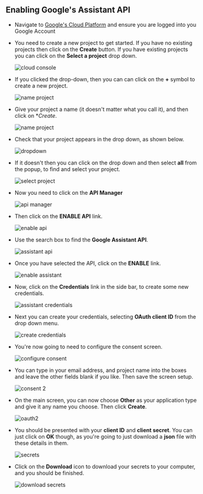 ## Enabling Google's Assistant API

- Navigate to [Google's Cloud Platform](https://console.cloud.google.com/home/dashboard?project=ayi-led) and ensure you are logged into you Google Account

- You need to create a new project to get started. If you have no existing projects then click on the **Create** button. If you have existing projects you can click on the **Select a project** drop down.

	![cloud console](images/1-cloud-console.png)

- If you clicked the drop-down, then you can  can click on the **+** symbol to create a new project.

	![name project](images/2-create-project.png)

- Give your project a name (it doesn't matter what you call it), and then click on **Create*.

	![name project](images/3-project-name.png)

- Check that your project appears in the drop down, as shown below.

	![dropdown](images/5-project-dropdown.png)

- If it doesn't then you can click on the drop down and then select **all** from the popup, to find and select your project.

	![select project](images/4-select-project.png)

- Now you need to click on the **API Manager**

	![api manager](images/6-api-manager.png)

- Then click on the **ENABLE API** link.

	![enable api](images/7-enable-api.png)

- Use the search box to find the **Google Assistant API**.

	![assistant api](images/8-assistant-api.png)

- Once you have selected the API, click on the **ENABLE** link.

	![enable assistant](images/9-assistant-enable.png)

- Now, click on the **Credentials** link in the side bar, to create some new credentials.

	![assistant credentials](images/10-assistant-credentials.png)

- Next you can create your credentials, selecting **OAuth client ID** from the drop down menu.

	![create credentials](images/11-create-credentials.png)

- You're now going to need to configure the consent screen.

	![configure consent](images/12-assistant-consent.png)

- You can type in your email address, and project name into the boxes and leave the other fields blank if you like. Then save the screen setup.

	![consent 2](images/13-assistant-consent2.png)

- On the main screen, you can now choose **Other** as your application type and give it any name you choose. Then click **Create**.

	![oauth2](images/14-assistant-oauth2.png)

- You should be presented with your **client ID** and **client secret**. You can just click on **OK** though, as you're going to just download a **json** file with these details in them.

	![secrets](images/15-assistant-secrets.png)

- Click on the **Download** icon to download your secrets to your computer, and you should be finished.

	![download secrets](images/16-assistant-download.png)

